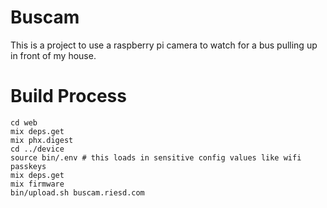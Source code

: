 # Buscam

This is a project to use a raspberry pi camera to watch for a bus pulling up in front of my house.

# Build Process

```
cd web
mix deps.get
mix phx.digest
cd ../device
source bin/.env # this loads in sensitive config values like wifi passkeys
mix deps.get
mix firmware
bin/upload.sh buscam.riesd.com
```
